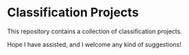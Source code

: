 # Classification Projects

This repository contains a collection of classification projects.

Hope I have assisted, and I welcome any kind of suggestions!
